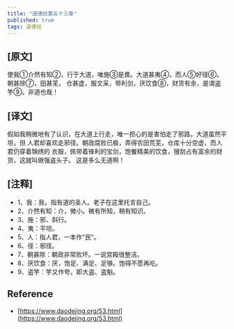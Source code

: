 ```yaml
---
title: "道德经第五十三章"
published: true
tags: 道德经
---
```


## [原文]

使我①介然有知②，行于大道，唯施③是畏。大道甚夷④，而人⑤好径⑥。朝甚除⑦，田甚芜，
仓甚虚，服文采，带利剑，厌饮食⑧，财货有余，是谓盗竽⑨。非道也哉！

## [译文]

假如我稍微地有了认识，在大道上行走，唯一担心的是害怕走了邪路。大道虽然平坦，但
人君却喜欢走邪径。朝政腐败已极，弄得农田荒芜，仓库十分空虚，而人君仍穿着锦绣的
衣服，佩带着锋利的宝剑，饱餐精美的饮食，搜刮占有富余的财货，这就叫做强盗头子。
这是多么无道啊！

## [注释]

- 1、我：我，指有道的圣人。老子在这里托言自己。
- 2、介然有知：介，微小。微有所知，稍有知识。
- 3、施：邪、斜行。
- 4、夷：平坦。
- 5、人：指人君，一本作“民”。
- 6、径：邪径。
- 7、朝甚除：朝政非常败坏。一说宫殿很整洁。
- 8、厌饮食：厌，饱足、满足、足够。饱得不愿再吃。
- 9、盗竽：竽又作夸。即大盗、盗魁。 　

## Reference

- [https://www.daodejing.org/53.html](https://www.daodejing.org/53.html)